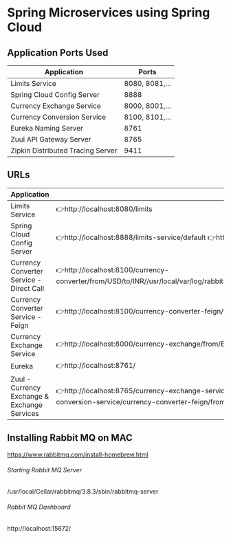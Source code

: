 # Spring Microservices using Spring Cloud

## Application	Ports Used
| Application                       | Ports           |
| -------------                     | -------------   |
| Limits Service                    | 8080, 8081,...  |
| Spring Cloud Config Server        | 8888            |
| Currency Exchange Service         | 8000, 8001,...  |                       
| Currency Conversion Service       | 8100, 8101,...  |
| Eureka Naming Server              | 8761            |
| Zuul API Gateway Server           | 8765            |
| Zipkin Distributed Tracing Server | 9411            |

## URLs

|     Application       |     URL          |
| ------------- | ------------- |
| Limits Service |👉http://localhost:8080/limits|
|Spring Cloud Config Server| 👉http://localhost:8888/limits-service/default 👉http://localhost:8888/limits-service/dev 👉http://localhost:8888/limits-service/qa|
|  Currency Converter Service - Direct Call| 👉http://localhost:8100/currency-converter/from/USD/to/INR//usr/local/var/log/rabbitmq/rabbit@localhost.log/usr/local/var/log/rabbitmq/rabbit@localhost.logquantity/10|
|  Currency Converter Service - Feign| 👉http://localhost:8100/currency-converter-feign/from/EUR/to/INR/quantity/10000|
| Currency Exchange Service | 👉http://localhost:8000/currency-exchange/from/EUR/to/INR 👉http://localhost:8001/currency-exchange/from/USD/to/INR|
| Eureka | 👉http://localhost:8761/|
| Zuul - Currency Exchange & Exchange Services | 👉http://localhost:8765/currency-exchange-service/currency-exchange/from/EUR/to/INR 👉http://localhost:8765/currency-conversion-service/currency-converter-feign/from/USD/to/INR/quantity/10|

## Installing Rabbit MQ on MAC
https://www.rabbitmq.com/install-homebrew.html
###### Starting Rabbit MQ Server
/usr/local/Cellar/rabbitmq/3.8.3/sbin/rabbitmq-server
###### Rabbit MQ Dashboard
http://localhost:15672/
